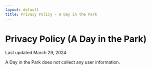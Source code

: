 ```yaml
---
layout: default
title: Privacy Policy - A Day in the Park
---
```


# Privacy Policy (A Day in the Park)

Last updated March 29, 2024.


A Day in the Park does not collect any user information. 